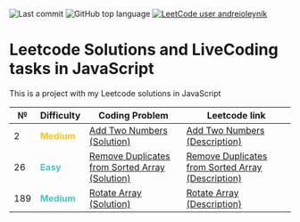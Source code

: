 ![Last commit](https://img.shields.io/github/last-commit/a-oleynik/leetcode-js?style=for-the-badge&color=9cf&logo=git)
![GitHub top language](https://img.shields.io/github/languages/top/a-oleynik/leetcode-js?style=for-the-badge&color=blue)
[![LeetCode user andreioleynik](https://img.shields.io/badge/dynamic/json?style=for-the-badge&labelColor=black&color=%23ffa116&label=Solved&query=solvedOverTotal&url=https%3A%2F%2Fleetcode-badge.vercel.app%2Fapi%2Fusers%2Fandreioleynik&logo=leetcode&logoColor=yellow)](https://leetcode.com/u/andreioleynik/)

# Leetcode Solutions and LiveCoding tasks in JavaScript

This is a project with my Leetcode solutions in JavaScript

| №   | Difficulty                                     | Coding Problem                                                                                                                                   | Leetcode link                                                                                                                       |
|-----|------------------------------------------------|--------------------------------------------------------------------------------------------------------------------------------------------------|-------------------------------------------------------------------------------------------------------------------------------------|
| 2   | <span style="color:#fac31d"> **Medium**</span> | [Add Two Numbers (Solution)](https://github.com/a-oleynik/leetcode-js/blob/main/leetcode/addTwoNumbers.js)                                       | [Add Two Numbers (Description)](https://leetcode.com/problems/add-two-numbers/description/)                                         |
| 26  | <span style="color:#46c6c2"> **Easy**</span>   | [Remove Duplicates from Sorted Array (Solution)](https://github.com/a-oleynik/leetcode-js/blob/main/leetcode/removeDuplicatesFromSortedArray.js) | [Remove Duplicates from Sorted Array (Description)](https://leetcode.com/problems/remove-duplicates-from-sorted-array/description/) |
| 189 | <span style="color:#46c6c2"> **Medium**</span> | [Rotate Array (Solution)](https://github.com/a-oleynik/leetcode-js/blob/main/leetcode/rotateArray.js)                                            | [Rotate Array (Description)](https://leetcode.com/problems/rotate-array/description/)                                               |
